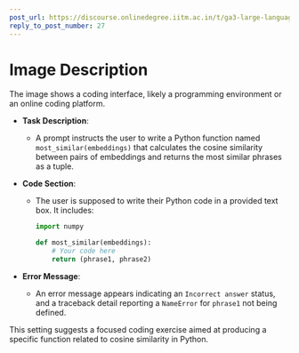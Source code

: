 ```yaml
---
post_url: https://discourse.onlinedegree.iitm.ac.in/t/ga3-large-language-models-discussion-thread-tds-jan-2025/163247/83
reply_to_post_number: 27
---
```

# Image Description

The image shows a coding interface, likely a programming environment or an online coding platform. 

- **Task Description**: 
  - A prompt instructs the user to write a Python function named `most_similar(embeddings)` that calculates the cosine similarity between pairs of embeddings and returns the most similar phrases as a tuple.

- **Code Section**:
  - The user is supposed to write their Python code in a provided text box. It includes:
    ```python
    import numpy
    
    def most_similar(embeddings):
        # Your code here
        return (phrase1, phrase2)
    ```

- **Error Message**:
  - An error message appears indicating an `Incorrect answer` status, and a traceback detail reporting a `NameError` for `phrase1` not being defined.

This setting suggests a focused coding exercise aimed at producing a specific function related to cosine similarity in Python.